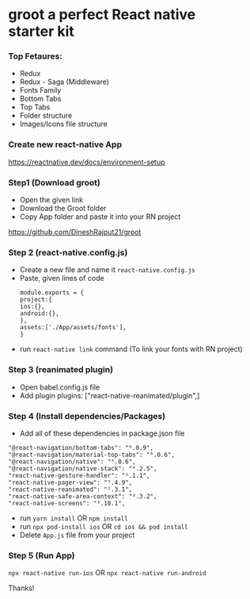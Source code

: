 # groot a perfect React native starter kit

### Top Fetaures: ###
- Redux 
- Redux - Saga (Middleware)
- Fonts Family
- Bottom Tabs
- Top Tabs
- Folder structure
- Images/Icons file structure 


### Create new react-native App
https://reactnative.dev/docs/environment-setup

### Step1 (Download groot)
- Open the given link
- Download the Groot folder
- Copy App folder and paste it into your RN project

https://github.com/DineshRajput21/groot
### Step 2 (react-native.config.js)

- Create a new file and name it `react-native.config.js`
- Paste, given lines of code
  ```
  module.exports = {
  project:{
  ios:{},
  android:{},
  },
  assets:['./App/assets/fonts'],
  }
  ```
- run `react-native link` command (To link your fonts with RN project)

### Step 3 (reanimated plugin)

- Open babel.config.js file
- Add plugin plugins: ["react-native-reanimated/plugin",]

### Step 4 (Install dependencies/Packages)

- Add all of these dependencies in package.json file

```
"@react-navigation/bottom-tabs": "⁶.0.9",
"@react-navigation/material-top-tabs": "⁶.0.6",
"@react-navigation/native": "⁶.0.6",
"@react-navigation/native-stack": "⁶.2.5",
"react-native-gesture-handler": "².1.1",
"react-native-pager-view": "⁵.4.9",
"react-native-reanimated": "².3.1",
"react-native-safe-area-context": "³.3.2",
"react-native-screens": "³.10.1",
```

 - run `yarn install` OR `npm install`
 - run `npx pod-install ios` OR `cd ios && pod install`
 - Delete `App.js` file from your project

### Step 5 (Run App)
`npx react-native run-ios` OR `npx react-native run-android`


Thanks!
